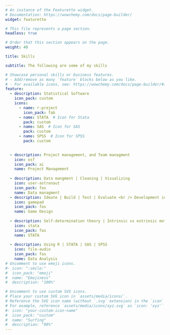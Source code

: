 ```yaml
---
# An instance of the Featurette widget.
# Documentation: https://wowchemy.com/docs/page-builder/
widget: featurette

# This file represents a page section.
headless: true

# Order that this section appears on the page.
weight: 40

title: Skills

subtitle: The following are some of my skills 

# Showcase personal skills or business features.
# - Add/remove as many `feature` blocks below as you like.
# - For available icons, see: https://wowchemy.com/docs/page-builder/#icons
feature:
  - description: Statistical Software
    icon_pack: custom  
    icons:
      - name: r-project
        icon_pack: fab
      - name: STATA  # Icon for Stata
        pack: custom
      - name: SAS  # Icon for SAS
        pack: custom
      - name: SPSS  # Icon for SPSS
        pack: custom

  
  - description: Project management, and Team managment
    icon: osf
    icon_pack: ai
    name: Project Management
    
  - description: Data mangment | Cleaning | Visualizing
    icon: user-astronaut
    icon_pack: fas
    name: Data managment
  - description: Ideate | Build | Test | Evaluate <br /> Development in Unity (C#)
    icon: gamepad
    icon_pack: fas
    name: Game Design
    
  - description: Self-determination theory | Intrinsic vs extrinsic motivation
    icon: stata
    icon_pack: fas
    name: STATA
    
  - description: Using R | STATA | SAS | SPSS
    icon: file-audio
    icon_pack: fas
    name: Data Analysis
# Uncomment to use emoji icons.
#- icon: ":smile:"
#  icon_pack: "emoji"
#  name: "Emojiness"
#  description: "100%"

# Uncomment to use custom SVG icons.
# Place your custom SVG icon in `assets/media/icons/`.
# Reference the SVG icon name (without `.svg` extension) in the `icon` field.
# For example, reference `assets/media/icons/xyz.svg` as `icon: 'xyz'`
#- icon: "your-custom-icon-name"
#  icon_pack: "custom"
#  name: "Surfing"
#  description: "90%"
---
```

